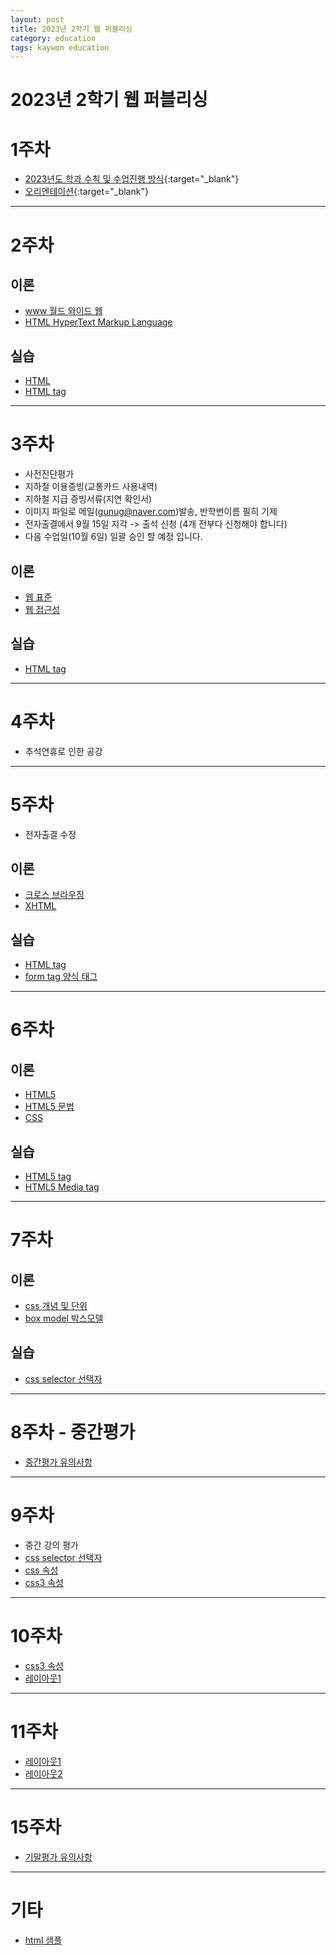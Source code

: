 ```yaml
---
layout: post
title: 2023년 2학기 웹 퍼블리싱
category: education
tags: kaywon education
---
```


# 2023년 2학기 웹 퍼블리싱

# 1주차

* [2023년도 학과 수칙 및 수업진행 방식](/subpage/2023/09/07/education-rule.html){:target="_blank"}
* [오리엔테이션](/subpage/2023/09/07/webpublishing-week1.html){:target="_blank"}

---

# 2주차

## 이론

* [www 월드 와이드 웹](/web/2023/09/15/www.html)
* [HTML HyperText Markup Language](/web/2023/09/15/hypertext-markup-language.html)

## 실습

* [HTML](/web/2023/08/22/html.html)
* [HTML tag](/web/2023/09/14/html-tag.html)

---

# 3주차
* 사전진단평가
* 지하철 이용증빙(교통카드 사용내역)
* 지하철 지급 증빙서류(지연 확인서)
* 이미지 파일로 메일(gunug@naver.com)발송, 반학번이름 필히 기제
* 전자출결에서 9월 15일 지각 -> 출석 신청 (4개 전부다 신청해야 합니다)
* 다음 수업일(10월 6일) 일괄 승인 할 예정 입니다.

## 이론
* [웹 표준](/web/2023/09/21/web-standards.html)
* [웹 접근성](/web/2023/09/21/web-accessibility.html)

## 실습
* [HTML tag](/web/2023/09/14/html-tag.html)

---

# 4주차
* 추석연휴로 인한 공강

---

# 5주차
* 전자출결 수정

## 이론
* [크로스 브라우징](/web/2023/10/05/web_cross_browsing.html)
* [XHTML](/web/2023/10/05/xhtml.html)

## 실습
* [HTML tag](/web/2023/09/14/html-tag.html)
* [form tag 양식 태그](/web/2023/09/25/html_form_tag.html)


---

# 6주차

## 이론
* [HTML5](/web/2023/11/16/html5.html)
* [HTML5 문법](/web/2023/10/12/html5.html)
* [CSS](/web/2023/10/12/css-use.html)

## 실습
* [HTML5 tag](/web/2023/09/11/html-5-tag.html)
* [HTML5 Media tag](/web/2023/10/06/hmtl5-media-tag.html)

---

# 7주차

## 이론
* [css 개념 및 단위](/web/2023/10/19/css-unit.html)
* [box model 박스모델](/web/2023/10/19/css-box-model.html)

## 실습
* [css selector 선택자](/web/2023/10/19/css-select.html)

---

# 8주차 - 중간평가
* [중간평가 유의사항](/subpage/2023/10/06/2023-2-middle-test.html)

---

# 9주차
* 중간 강의 평가
* [css selector 선택자](/web/2023/10/19/css-select.html)
* [css 속성](/web/2023/10/19/css.html)
* [css3 속성](/web/2023/11/02/css3.html)

---

# 10주차
* [css3 속성](/web/2023/11/02/css3.html)
* [레이아웃1](/web/2023/11/02/web-layout1.html)

---

# 11주차
* [레이아웃1](/web/2023/11/02/web-layout1.html)
* [레이아웃2](/web/2023/11/16/web-layout2.html)

---

# 15주차
* [기말평가 유의사항](/subpage/2023/11/16/2023-2-last-test.html)

---

# 기타
* [html 샘플](/subpage/2023/10/12/html-sample.html)
